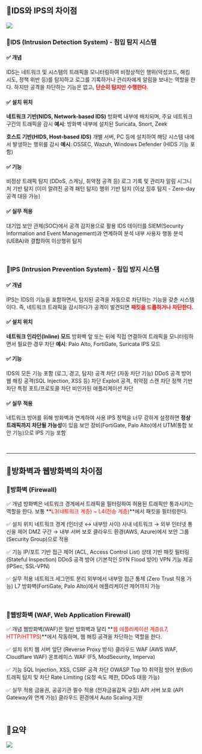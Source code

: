 ## 🍅IDS와 IPS의 차이점
![](https://velog.velcdn.com/images/tlaals44/post/70002ec3-5013-4c54-bfc7-633a82238802/image.png)


### 📌IDS (Intrusion Detection System) - 침입 탐지 시스템
#### ✅ 개념
IDS는 네트워크 및 시스템의 트래픽을 모니터링하여 비정상적인 행위(악성코드, 해킹 시도, 정책 위반 등)를 탐지하고 로그를 기록하거나 관리자에게 알림을 보내는 역할을 한다.
하지만 공격을 차단하는 기능은 없고, **<span style=color:red>단순히 탐지만 수행한다.</span>**

#### ✅ 설치 위치
**네트워크 기반(NIDS, Network-based IDS)**
방화벽 내부에 배치되며, 주요 네트워크 구간의 트래픽을 감시
**예시**: 방화벽 내부에 설치된 Suricata, Snort, Zeek

**호스트 기반(HIDS, Host-based IDS)**
개별 서버, PC 등에 설치하여 해당 시스템 내에서 발생하는 행위를 감시
**예시**: OSSEC, Wazuh, Windows Defender (HIDS 기능 포함)

#### ✅ 기능
비정상 트래픽 탐지 (DDoS, 스캐닝, 취약점 공격 등)
로그 기록 및 관리자 알림
시그니처 기반 탐지 (이미 알려진 공격 패턴 탐지)
행위 기반 탐지 (이상 징후 탐지 - Zero-day 공격 대응 가능)

#### ✅ 실무 적용
대기업 보안 관제(SOC)에서 공격 감지용으로 활용
IDS 데이터를 SIEM(Security Information and Event Management)과 연계하여 분석
내부 사용자 행동 분석(UEBA)와 결합하여 이상행위 탐지

<br>

### 📌IPS (Intrusion Prevention System) - 침입 방지 시스템

#### ✅ 개념
IPS는 IDS의 기능을 포함하면서, 탐지된 공격을 자동으로 차단하는 기능을 갖춘 시스템이다.
즉, 네트워크 트래픽을 감시하다가 공격이 발견되면 **<span style=color:red>패킷을 드롭하거나 차단한다.</span>**

#### ✅ 설치 위치
**네트워크 인라인(Inline) 모드**
방화벽 앞 또는 뒤에 직접 연결하여 트래픽을 모니터링하면서 필요한 경우 차단
**예시**: Palo Alto, FortiGate, Suricata IPS 모드

#### ✅ 기능
IDS의 모든 기능 포함 (로그, 경고, 탐지)
공격 차단 (자동 차단 기능)
DDoS 공격 방어
웹 해킹 공격(SQL Injection, XSS 등) 차단
Exploit 공격, 취약점 스캔 차단
정책 기반 차단
특정 포트/프로토콜 차단
비인가된 애플리케이션 차단

#### ✅ 실무 적용
네트워크 방어를 위해 방화벽과 연계하여 사용
IPS 정책을 너무 강하게 설정하면 **정상 트래픽까지 차단될 가능성**이 있음
보안 장비(FortiGate, Palo Alto)에서 UTM(통합 보안 기능)으로 IPS 기능 포함

<br>

-------

## 🍅방화벽과 웹방화벽의 차이점

### 📌방화벽 (Firewall)
✅ 개념
방화벽은 네트워크 경계에서 트래픽을 필터링하여 허용된 트래픽만 통과시키는 역할을 한다.
보통 **<span style=color:red>L3(네트워크 계층) ~ L4(전송 계층)</span>**에서 패킷을 필터링한다.

✅ 설치 위치
네트워크 경계 (인터넷 ↔ 내부망 사이)
사내 네트워크 → 외부 인터넷 통신을 제어
DMZ 구간 → 내부 서버 보호
클라우드 환경(AWS, Azure)에서 보안 그룹(Security Group)으로 적용

✅ 기능
IP/포트 기반 접근 제어 (ACL, Access Control List)
상태 기반 패킷 필터링 (Stateful Inspection)
DDoS 공격 방어 (기본적인 SYN Flood 방어)
VPN 기능 제공 (IPSec, SSL-VPN)

✅ 실무 적용
네트워크 세그먼트 분리
외부에서 내부망 접근 통제 (Zero Trust 적용 가능)
L7 방화벽(FortiGate, Palo Alto)에서 애플리케이션 제어까지 가능

<br>

### 📌웹방화벽 (WAF, Web Application Firewall)

✅ 개념
웹방화벽(WAF)은 일반 방화벽과 달리 **<span style=color:red>웹 애플리케이션 계층(L7, HTTP/HTTPS)</span>**에서 작동하며, 웹 해킹 공격을 차단하는 역할을 한다.

✅ 설치 위치
웹 서버 앞단 (Reverse Proxy 방식)
클라우드 WAF (AWS WAF, Cloudflare WAF)
온프레미스 WAF (F5, ModSecurity, Imperva)

✅ 기능
SQL Injection, XSS, CSRF 공격 차단
OWASP Top 10 취약점 방어
봇(Bot) 트래픽 탐지 및 차단
Rate Limiting (요청 속도 제한, DDoS 대응 가능)

✅ 실무 적용
금융권, 공공기관 필수 적용 (전자금융감독 규정)
API 서버 보호 (API Gateway와 연계 가능)
클라우드 환경에서 Auto Scaling 지원


<br>

## 🍅요약
![](https://velog.velcdn.com/images/tlaals44/post/638d0225-dd96-4da6-86de-d8e0e40e9599/image.PNG)
